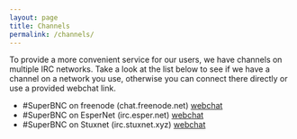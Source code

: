 ```yaml
---
layout: page
title: Channels
permalink: /channels/
---
```

To provide a more convenient service for our users, we have channels on multiple
IRC networks. Take a look at the list below to see if we have a channel on a network
you use, otherwise you can connect there directly or use a provided webchat link.

* #SuperBNC on freenode (chat.freenode.net) [webchat](https://webchat.freenode.net/?nick=Super-...&channels=#SuperBNC)
* #SuperBNC on EsperNet (irc.esper.net) [webchat](https://webchat.esper.net/?nick=Super-...&channels=#SuperBNC)
* #SuperBNC on Stuxnet (irc.stuxnet.xyz) [webchat](https://kiwiirc.com/client/irc.stuxnet.xyz:+6697/?nick=Super-?#SuperBNC)
